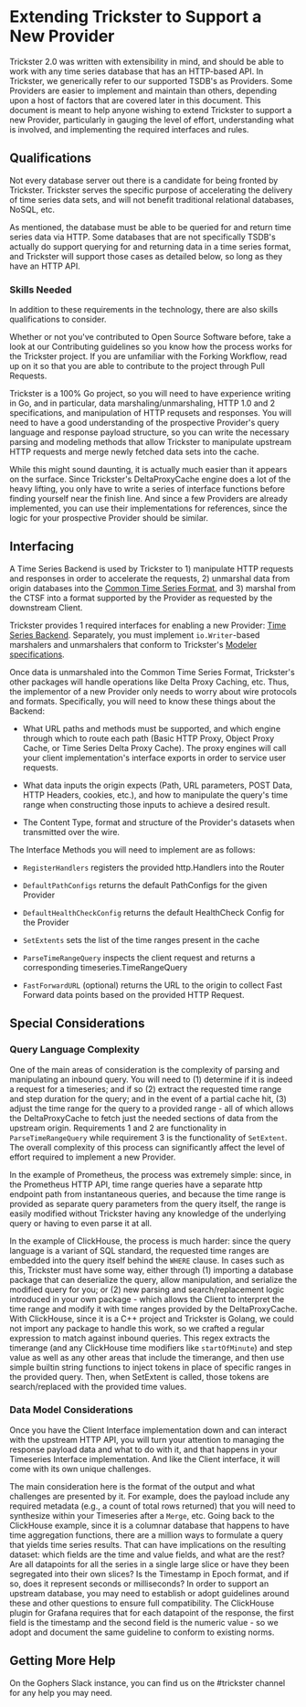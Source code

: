 # Extending Trickster to Support a New Provider

Trickster 2.0 was written with extensibility in mind, and should be able to work with any time series database that has an HTTP-based API. In Trickster, we generically refer to our supported TSDB's as Providers. Some Providers are easier to implement and maintain than others, depending upon a host of factors that are covered later in this document. This document is meant to help anyone wishing to extend Trickster to support a new Provider, particularly in gauging the level of effort, understanding what is involved, and implementing the required interfaces and rules.

## Qualifications

Not every database server out there is a candidate for being fronted by Trickster. Trickster serves the specific purpose of accelerating the delivery of time series data sets, and will not benefit traditional relational databases, NoSQL, etc.

As mentioned, the database must be able to be queried for and return time series data via HTTP. Some databases that are not specifically TSDB's actually do support querying for and returning data in a time series format, and Trickster will support those cases as detailed below, so long as they have an HTTP API.

### Skills Needed

In addition to these requirements in the technology, there are also skills qualifications to consider.

Whether or not you've contributed to Open Source Software before, take a look at our Contributing guidelines so you know how the process works for the Trickster project. If you are unfamiliar with the Forking Workflow, read up on it so that you are able to contribute to the project through Pull Requests.

Trickster is a 100% Go project, so you will need to have experience writing in Go, and in particular, data marshaling/unmarshaling, HTTP 1.0 and 2 specifications, and manipulation of HTTP requsets and responses. You will need to have a good understanding of the prospective Provider's query language and response payload structure, so you can write the necessary parsing and modeling methods that allow Trickster to manipulate upstream HTTP requests and merge newly fetched data sets into the cache.

While this might sound daunting, it is actually much easier than it appears on the surface. Since Trickster's DeltaProxyCache engine does a lot of the heavy lifting, you only have to write a series of interface functions before finding yourself near the finish line. And since a few Providers are already implemented, you can use their implementations for references, since the logic for your prospective Provider should be similar.

## Interfacing

A Time Series Backend is used by Trickster to 1) manipulate HTTP requests and responses in order to accelerate the requests, 2) unmarshal data from origin databases into the [Common Time Series Format](https://github.com/tricksterproxy/trickster/blob/main/pkg/timeseries/dataset/dataset.go), and 3) marshal from the CTSF into a format supported by the Provider as requested by the downstream Client.

Trickster provides 1 required interfaces for enabling a new Provider: [Time Series Backend](https://github.com/tricksterproxy/trickster/blob/main/pkg/backends/timeseries_backend.go). Separately, you must implement `io.Writer`-based marshalers and unmarshalers that conform to Trickster's [Modeler specifications](https://github.com/tricksterproxy/trickster/blob/main/pkg/timeseries/modeler.go).

Once data is unmarshaled into the Common Time Series Format, Trickster's other packages will handle operations like Delta Proxy Caching, etc. Thus, the implementor of a new Provider only needs to worry about wire protocols and formats.
 Specifically, you will need to know these things about the Backend:

- What URL paths and methods must be supported, and which engine through which to route each path (Basic HTTP Proxy, Object Proxy Cache, or Time Series Delta Proxy Cache). The proxy engines will call your client implementation's interface exports in order to service user requests.

- What data inputs the origin expects (Path, URL parameters, POST Data, HTTP Headers, cookies, etc.), and how to manipulate the query's time range when constructing those inputs to achieve a desired result.

- The Content Type, format and structure of the Provider's datasets when transmitted over the wire.

The Interface Methods you will need to implement are as follows:

- `RegisterHandlers` registers the provided http.Handlers into the Router

- `DefaultPathConfigs` returns the default PathConfigs for the given Provider

- `DefaultHealthCheckConfig` returns the default HealthCheck Config for the Provider

- `SetExtents` sets the list of the time ranges present in the cache

- `ParseTimeRangeQuery` inspects the client request and returns a corresponding timeseries.TimeRangeQuery

- `FastForwardURL` (optional) returns the URL to the origin to collect Fast Forward data points based on the provided HTTP Request.

## Special Considerations

### Query Language Complexity

One of the main areas of consideration is the complexity of parsing and manipulating an inbound query. You will need to (1) determine if it is indeed a request for a timeseries; and if so (2) extract the requested time range and step duration for the query; and in the event of a partial cache hit, (3) adjust the time range for the query to a provided range - all of which allows the DeltaProxyCache to fetch just the needed sections of data from the upstream origin. Requirements 1 and 2 are functionality in `ParseTimeRangeQuery` while requirement 3 is the functionality of `SetExtent`. The overall complexity of this process can significantly affect the level of effort required to implement a new Provider.

In the example of Prometheus, the process was extremely simple: since, in the Prometheus HTTP API, time range queries have a separate http endpoint path from instantaneous queries, and because the time range is provided as separate query parameters from the query itself, the range is easily modified without Trickster having any knowledge of the underlying query or having to even parse it at all.

In the example of ClickHouse, the process is much harder: since the query language is a variant of SQL standard, the requested time ranges are embedded into the query itself behind the `WHERE` clause. In cases such as this, Trickster must have some way, either through (1) importing a database package that can deserialize the query, allow manipulation, and serialize the modified query for you; or (2) new parsing and search/replacement logic introduced in your own package - which allows the Client to interpret the time range and modify it with time ranges provided by the DeltaProxyCache. With ClickHouse, since it is a C++ project and Trickster is Golang, we could not import any package to handle this work, so we crafted a regular expression to match against inbound queries. This regex extracts the timerange (and any ClickHouse time modifiers like `startOfMinute`) and step value as well as any other areas that include the timerange, and then use simple builtin string functions to inject tokens in place of specific ranges in the provided query. Then, when SetExtent is called, those tokens are search/replaced with the provided time values.

### Data Model Considerations

Once you have the Client Interface implementation down and can interact with the upstream HTTP API, you will turn your attention to managing the response payload data and what to do with it, and that happens in your Timeseries Interface implementation. And like the Client interface, it will come with its own unique challenges.

The main consideration here is the format of the output and what challenges are presented by it. For example, does the payload include any required metadata (e.g., a count of total rows returned) that you will need to synthesize within your Timeseries after a `Merge`, etc. Going back to the ClickHouse example, since it is a columnar database that happens to have time aggregation functions, there are a million ways to formulate a query that yields time series results. That can have implications on the resulting dataset: which fields are the time and value fields, and what are the rest? Are all datapoints for all the series in a single large slice or have they been segregated into their own slices? Is the Timestamp in Epoch format, and if so, does it represent seconds or milliseconds? In order to support an upstream database, you may need to establish or adopt guidelines around these and other questions to ensure full compatibility. The ClickHouse plugin for Grafana requires that for each datapoint of the response, the first field is the timestamp and the second field is the numeric value - so we adopt and document the same guideline to conform to existing norms.

## Getting More Help

On the Gophers Slack instance, you can find us on the #trickster channel for any help you may need.
